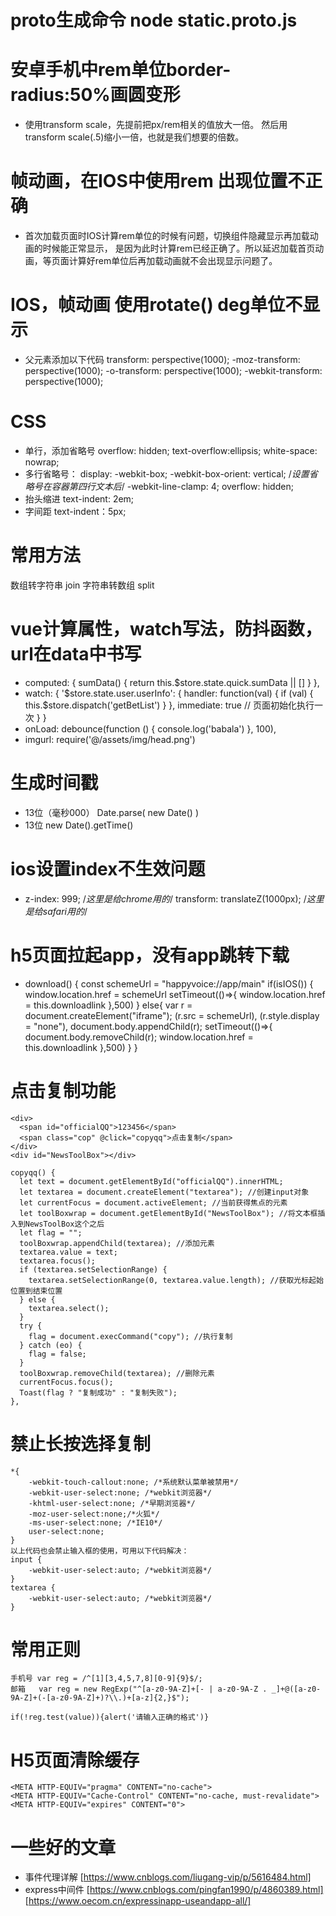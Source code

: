 <!-- 个人笔记 -->   
# proto生成命令 node static.proto.js

# 安卓手机中rem单位border-radius:50%画圆变形
  * 使用transform scale，先提前把px/rem相关的值放大一倍。
    然后用transform scale(.5)缩小一倍，也就是我们想要的倍数。

# 帧动画，在IOS中使用rem 出现位置不正确
  * 首次加载页面时IOS计算rem单位的时候有问题，切换组件隐藏显示再加载动画的时候能正常显示，
    是因为此时计算rem已经正确了。所以延迟加载首页动画，等页面计算好rem单位后再加载动画就不会出现显示问题了。

# IOS，帧动画 使用rotate() deg单位不显示
  * 父元素添加以下代码
    transform: perspective(1000);
    -moz-transform: perspective(1000);
    -o-transform: perspective(1000);
    -webkit-transform: perspective(1000);

# CSS
  * 单行，添加省略号
    overflow: hidden;
    text-overflow:ellipsis;
    white-space: nowrap;
  * 多行省略号：
      display: -webkit-box;
      -webkit-box-orient: vertical;
      /*设置省略号在容器第四行文本后*/
      -webkit-line-clamp: 4; 
      overflow: hidden;
  * 抬头缩进
      text-indent: 2em;
  * 字间距
      text-indent：5px;

# 常用方法
  数组转字符串  join
  字符串转数组  split

# vue计算属性，watch写法，防抖函数，url在data中书写
  * computed: {
        sumData() {
            return this.$store.state.quick.sumData || []
        }
    },
  * watch: {
        '$store.state.user.userInfo': {
            handler: function(val) {
                if (val) {
                    this.$store.dispatch('getBetList')
                }
             },
             immediate: true // 页面初始化执行一次
        }
    }
  * onLoad: debounce(function () {
        console.log('babala')
    }, 100),
  * imgurl: require('@/assets/img/head.png')
    
# 生成时间戳
  * 13位（毫秒000） Date.parse( new Date() )
  * 13位           new Date().getTime()

# ios设置index不生效问题
  * z-index: 999; /*这里是给chrome用的*/
    transform: translateZ(1000px); /*这里是给safari用的*/

# h5页面拉起app，没有app跳转下载
  * download() {
      const schemeUrl = "happyvoice://app/main"
      if(isIOS()) {
        window.location.href = schemeUrl
        setTimeout(()=>{
          window.location.href = this.downloadlink
        },500)
      } else{
        var r = document.createElement("iframe");
          (r.src = schemeUrl), (r.style.display = "none"), document.body.appendChild(r);
        setTimeout(()=>{
          document.body.removeChild(r);
          window.location.href = this.downloadlink
        },500)
      }
    }

# 点击复制功能
    <div>
      <span id="officialQQ">123456</span>
      <span class="cop" @click="copyqq">点击复制</span>
    </div>
    <div id="NewsToolBox"></div>

    copyqq() {
      let text = document.getElementById("officialQQ").innerHTML;
      let textarea = document.createElement("textarea"); //创建input对象
      let currentFocus = document.activeElement; //当前获得焦点的元素
      let toolBoxwrap = document.getElementById("NewsToolBox"); //将文本框插入到NewsToolBox这个之后
      let flag = "";
      toolBoxwrap.appendChild(textarea); //添加元素
      textarea.value = text;
      textarea.focus();
      if (textarea.setSelectionRange) {
        textarea.setSelectionRange(0, textarea.value.length); //获取光标起始位置到结束位置
      } else {
        textarea.select();
      }
      try {
        flag = document.execCommand("copy"); //执行复制
      } catch (eo) {
        flag = false;
      }
      toolBoxwrap.removeChild(textarea); //删除元素
      currentFocus.focus();
      Toast(flag ? "复制成功" : "复制失败");
    }, 

# 禁止长按选择复制
    *{
        -webkit-touch-callout:none; /*系统默认菜单被禁用*/
        -webkit-user-select:none; /*webkit浏览器*/
        -khtml-user-select:none; /*早期浏览器*/
        -moz-user-select:none;/*火狐*/
        -ms-user-select:none; /*IE10*/
        user-select:none;
    }
    以上代码也会禁止输入框的使用，可用以下代码解决：
    input {
        -webkit-user-select:auto; /*webkit浏览器*/
    }
    textarea {                                
        -webkit-user-select:auto; /*webkit浏览器*/
    }

# 常用正则
    手机号 var reg = /^[1][3,4,5,7,8][0-9]{9}$/;   
    邮箱   var reg = new RegExp("^[a-z0-9A-Z]+[- | a-z0-9A-Z . _]+@([a-z0-9A-Z]+(-[a-z0-9A-Z]+)?\\.)+[a-z]{2,}$"); 

    if(!reg.test(value)){alert('请输入正确的格式')}

# H5页面清除缓存
    <META HTTP-EQUIV="pragma" CONTENT="no-cache"> 
    <META HTTP-EQUIV="Cache-Control" CONTENT="no-cache, must-revalidate"> 
    <META HTTP-EQUIV="expires" CONTENT="0">
  
# 一些好的文章
  * 事件代理详解        [https://www.cnblogs.com/liugang-vip/p/5616484.html]
  * express中间件      [https://www.cnblogs.com/pingfan1990/p/4860389.html] [https://www.oecom.cn/expressinapp-useandapp-all/]

# 
